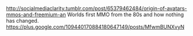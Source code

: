http://socialmediaclarity.tumblr.com/post/65379462484/origin-of-avatars-mmos-and-freemium-an  Worlds first MMO from the 80s and how nothing has changed. https://plus.google.com/109440170884180647149/posts/MfwmBUNXvyN